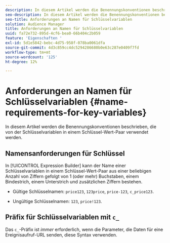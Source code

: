 ```yaml
---
description: In diesem Artikel werden die Benennungskonventionen beschrieben, die von der Schlüsselvariablen in einem Schlüssel-Wert-Paar verwendet werden.
seo-description: In diesem Artikel werden die Benennungskonventionen beschrieben, die von der Schlüsselvariablen in einem Schlüssel-Wert-Paar verwendet werden.
seo-title: Anforderungen an Namen für Schlüsselvariablen
solution: Audience Manager
title: Anforderungen an Namen für Schlüsselvariablen
uuid: fa72e732-895d-4cf6-bea0-66b404c2b059
feature: 'Eigenschaften '
exl-id: 5d1e5842-bebc-4d75-958f-078ba0061dfa
source-git-commit: 4d3c859cc4dc5294286680b0e63c287e0409f7fd
workflow-type: tm+mt
source-wordcount: '125'
ht-degree: 12%

---
```


# Anforderungen an Namen für Schlüsselvariablen {#name-requirements-for-key-variables}

In diesem Artikel werden die Benennungskonventionen beschrieben, die von der Schlüsselvariablen in einem Schlüssel-Wert-Paar verwendet werden.

## Namensanforderungen für Schlüssel

<!-- c_tb_key_name_requirements.xml -->

In [!UICONTROL Expression Builder] kann der Name einer Schlüsselvariablen in einem Schlüssel-Wert-Paar aus einer beliebigen Anzahl von Ziffern gefolgt von 1 (oder mehr) Buchstaben, einem Bindestrich, einem Unterstrich und zusätzlichen Ziffern bestehen.

* Gültige Schlüsselnamen: `price123`, `123price`, `price-123`, `c_price123`.

* Ungültige Schlüsselnamen: `123`, `price!123`.

## Präfix für Schlüsselvariablen mit `c_`

Das `c_`-Präfix ist *immer* erforderlich, wenn die Parameter, die Daten für eine Ereignisaufruf-URL senden, diese Syntax verwenden.

